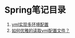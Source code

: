 # Spring笔记目录

1. [yml实现多环境配置](/springboot/yml实现多环境配置	"yml实现多环境配置")
2. [如何优雅的读取yml配置文件？](/springboot/如何优雅的读取yml配置文件？	"如何优雅的读取yml配置文件？")